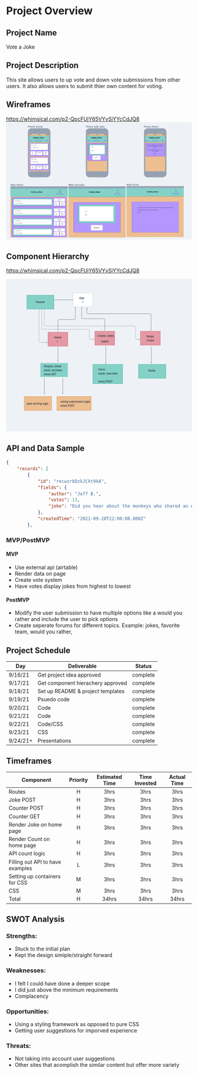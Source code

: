 # Project Overview

## Project Name

Vote a Joke

## Project Description

This site allows users to up vote and down vote submissions from other users. It also allows users to submit thier own content for voting.

## Wireframes

https://whimsical.com/p2-QpcFUjY65VYvSjYYcCdJQ8
![](Wireframe.png)

## Component Hierarchy

https://whimsical.com/p2-QpcFUjY65VYvSjYYcCdJQ8

![](ComponentHierarchy.png)

## API and Data Sample

```json
{
    "records": [
        {
            "id": "recwzrbDzkJCkt9kA",
            "fields": {
                "author": "Jeff B.",
                "votes": 13,
                "joke": "Did you hear about the monkeys who shared an Amazon account? They were Prime mates."
            },
            "createdTime": "2021-09-20T22:08:08.000Z"
        },
```

### MVP/PostMVP

#### MVP

- Use external api (airtable)
- Render data on page
- Create vote system
- Have votes display jokes from highest to lowest

#### PostMVP

- Modify the user submission to have multiple options like a would you rather and include the user to pick options
- Create seperate forums for different topics. Example: jokes, favorite team, would you rather,

## Project Schedule

| Day      | Deliverable                       | Status   |
| -------- | --------------------------------- | -------- |
| 9/16/21  | Get project idea approved         | complete |
| 9/17/21  | Get component hierachery approved | complete |
| 9/18/21  | Set up README & project templates | complete |
| 9/19/21  | Psuedo code                       | complete |
| 9/20/21  | Code                              | complete |
| 9/21/21  | Code                              | complete |
| 9/22/21  | Code/CSS                          | complete |
| 9/23/21  | CSS                               | complete |
| 9/24/21+ | Presentations                     | complete |

## Timeframes

| Component                        | Priority | Estimated Time | Time Invested | Actual Time |
| -------------------------------- | :------: | :------------: | :-----------: | :---------: |
| Routes                           |    H     |      3hrs      |     3hrs      |    3hrs     |
| Joke POST                        |    H     |      3hrs      |     3hrs      |    3hrs     |
| Counter POST                     |    H     |      3hrs      |     3hrs      |    3hrs     |
| Counter GET                      |    H     |      3hrs      |     3hrs      |    3hrs     |
| Render Joke on home page         |    H     |      3hrs      |     3hrs      |    3hrs     |
| Render Count on home page        |    H     |      3hrs      |     3hrs      |    3hrs     |
| API count logic                  |    H     |      3hrs      |     3hrs      |    3hrs     |
| Filling out API to have examples |    L     |      3hrs      |     3hrs      |    3hrs     |
| Setting up containers for CSS    |    M     |      3hrs      |     3hrs      |    3hrs     |
| CSS                              |    M     |      3hrs      |     3hrs      |    3hrs     |
| Total                            |    H     |     34hrs      |     34hrs     |    34hrs    |

## SWOT Analysis

### Strengths:

- Stuck to the initial plan
- Kept the design simiple/straight forward

### Weaknesses:

- I felt I could have done a deeper scope
- I did just above the minimum requirements
- Complacency

### Opportunities:

- Using a styling framework as opposed to pure CSS
- Getting user suggestions for imporved experience

### Threats:

- Not taking into account user suggestions
- Other sites that acomplish the similar content but offer more variety
